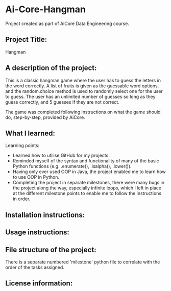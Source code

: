 # Ai-Core-Hangman
 Project created as part of AiCore Data Engineering course.

## Project Title: 
Hangman

## A description of the project: 

This is a classic hangman game where the user has to guess the letters in the word correctly. A list of fruits is given as the guessable word options, and the random.choice method is used to randomly select one for the user to guess. The user has an unlimited number of guesses so long as they guess correctly, and 5 guesses if they are not correct. 

The game was completed following instructions on what the game should do, step-by-step, provided by AiCore.

## What I learned:

Learning points:
- Learned how to utilise GitHub for my projects.
- Reminded myself of the syntax and functionality of many of the basic Python functions (e.g. .enumerate(), .isalpha(), .lower()).
- Having only ever used OOP in Java, the project enabled me to learn how to use OOP in Python.
- Completing the project in separate milestones, there were many bugs in the project along the way, especially infinite loops, which I left in place at the different milestone points to enable me to follow the instructions in order.

## Installation instructions:

## Usage instructions:

## File structure of the project:

There is a separate numbered 'milestone' python file to correlate with the order of the tasks assigned.

## License information:
